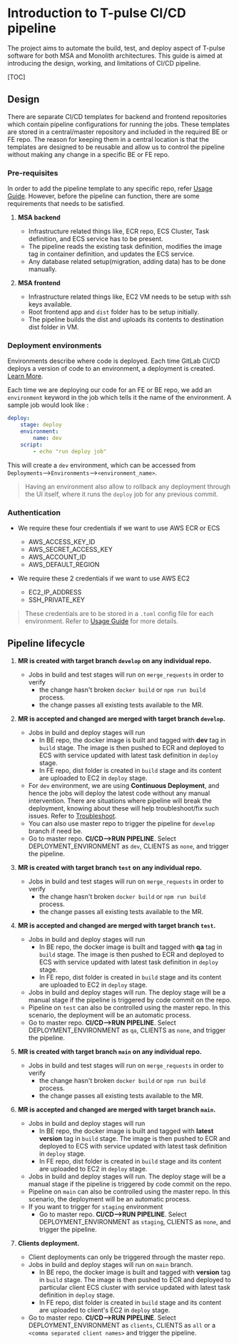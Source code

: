# Introduction to T-pulse CI/CD pipeline

The project aims to automate the build, test, and deploy aspect of T-pulse software for both MSA and Monolith architectures. This guide is aimed at introducing the design, working, and limitations of CI/CD pipeline.

[TOC]

## Design

There are separate CI/CD templates for backend and frontend repositories which contain pipeline configurations for running the jobs. These templates are stored in a central/master repository and included in the required BE or FE repo. The reason for keeping them in a central location is that the templates are designed to be reusable and allow us to control the pipeline without making any change in a specific BE or FE repo.  

### Pre-requisites

In order to add the pipeline template to any specific repo, refer [Usage Guide](Usage.md). However, before the pipeline can function, there are some requirements that needs to be satisfied.

1. **MSA backend**

    - Infrastructure related things like, ECR repo, ECS Cluster, Task definition, and ECS service has to be present. 
    - The pipeline reads the existing task definition, modifies the image tag in container definition, and updates the ECS service.
    - Any database related setup(migration, adding data) has to be done manually.

2. **MSA frontend**

    - Infrastructure related things like, EC2 VM needs to be setup with ssh keys available. 
    - Root frontend app and `dist` folder has to be setup initially.
    - The pipeline builds the dist and uploads its contents to destination dist folder in VM.

### Deployment environments

Environments describe where code is deployed. Each time GitLab CI/CD deploys a version of code to an environment, a deployment is created. [Learn More](https://docs.gitlab.com/ee/ci/environments/).

Each time we are deploying our code for an FE or BE repo, we add an `environment` keyword in the job which tells it the name of the environment. A sample job would look like :

```yml
deploy:
    stage: deploy
    environment:
        name: dev
    script:
        - echo "run deploy job"
```
This will create a `dev` environment, which can be accessed from `Deployments`-->`Environments`-->`<environment_name>`.

> Having an environment also allow to rollback any deployment through the UI itself, where it runs the `deploy` job for any previous commit.

### Authentication

- We require these four credentials if we want to use AWS ECR or ECS
    - AWS_ACCESS_KEY_ID
    - AWS_SECRET_ACCESS_KEY
    - AWS_ACCOUNT_ID
    - AWS_DEFAULT_REGION

- We require these 2 credentials if we want to use AWS EC2
    - EC2_IP_ADDRESS
    - SSH_PRIVATE_KEY 

> These credentials are to be stored in a `.toml` config file for each environment. Refer to [Usage Guide](Usage.md) for more details.

## Pipeline lifecycle

1. **MR is created with target branch `develop` on any individual repo.**

    - Jobs in build and test stages will run on `merge_requests` in order to verify
        - the change hasn't broken `docker build` or `npm run build` process.
        - the change passes all existing tests available to the MR.

2. **MR is accepted and changed are merged with target branch `develop`.**

    - Jobs in build and deploy stages will run
        - In BE repo, the docker image is built and tagged with **dev** tag in `build` stage. The image is then pushed to ECR and deployed to ECS with service updated with latest task definition in `deploy` stage.
        - In FE repo, dist folder is created in `build` stage and its content are uploaded to EC2 in `deploy` stage.
    - For `dev` environment, we are using **Continuous Deployment**, and hence the jobs will deploy the latest code without any manual intervention. There are situations where pipeline will break the deployment, knowing about these will help troubleshoot/fix such issues. Refer to [Troubleshoot](../docs/Troubleshooting.md).
    - You can also use master repo to trigger the pipeline for `develop` branch if need be. 
    - Go to master repo. **CI/CD-->RUN PIPELINE**. Select DEPLOYMENT_ENVIRONMENT as `dev`, CLIENTS as `none`, and trigger the pipeline.  

3. **MR is created with target branch `test` on any individual repo.**

    - Jobs in build and test stages will run on `merge_requests` in order to verify
        - the change hasn't broken `docker build` or `npm run build` process.
        - the change passes all existing tests available to the MR. 

4. **MR is accepted and changed are merged with target branch `test`.**
    - Jobs in build and deploy stages will run
        - In BE repo, the docker image is built and tagged with **qa** tag in `build` stage. The image is then pushed to ECR and deployed to ECS with service updated with latest task definition in `deploy` stage.
        - In FE repo, dist folder is created in `build` stage and its content are uploaded to EC2 in `deploy` stage.
    - Jobs in build and deploy stages will run. The deploy stage will be a manual stage if the pipeline is triggered by code commit on the repo.
    - Pipeline on `test` can also be controlled using the master repo. In this scenario, the deployment will be an automatic process.   
    - Go to master repo. **CI/CD-->RUN PIPELINE**. Select DEPLOYMENT_ENVIRONMENT as `qa`, CLIENTS as `none`, and trigger the pipeline.     

5. **MR is created with target branch `main` on any individual repo.**

    - Jobs in build and test stages will run on `merge_requests` in order to verify
        - the change hasn't broken `docker build` or `npm run build` process.
        - the change passes all existing tests available to the MR. 

6. **MR is accepted and changed are merged with target branch `main`.**

    - Jobs in build and deploy stages will run
        - In BE repo, the docker image is built and tagged with **latest version** tag in `build` stage. The image is then pushed to ECR and deployed to ECS with service updated with latest task definition in `deploy` stage.
        - In FE repo, dist folder is created in `build` stage and its content are uploaded to EC2 in `deploy` stage.
    - Jobs in build and deploy stages will run. The deploy stage will be a manual stage if the pipeline is triggered by code commit on the repo.
    - Pipeline on `main` can also be controlled using the master repo. In this scenario, the deployment will be an automatic process.   
    - If you want to trigger for `staging` environment
        - Go to master repo. **CI/CD-->RUN PIPELINE**. Select DEPLOYMENT_ENVIRONMENT as `staging`,  CLIENTS as `none`, and trigger the pipeline. 

7. **Clients deployment.**

    - Client deployments can only be triggered through the master repo.
    - Jobs in build and deploy stages will run on `main` branch.
        - In BE repo, the docker image is built and tagged with **version** tag in `build` stage. The image is then pushed to ECR and deployed to particular client ECS cluster with service updated with latest task definition in `deploy` stage.
        - In FE repo, dist folder is created in `build` stage and its content are uploaded to client's EC2 in `deploy` stage.
    - Go to master repo. **CI/CD-->RUN PIPELINE**. Select DEPLOYMENT_ENVIRONMENT as `clients`, CLIENTS as `all` or a `<comma separated client names>` and trigger the pipeline. 
